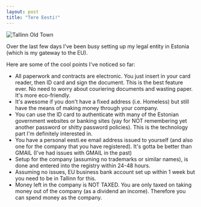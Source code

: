 ```yaml
---
layout: post
title: "Tere Eesti!"
---
```


![Tallinn Old Town](https://images.itinerantfoodie.com/uploads/tere-eesti/tallinn-old-town-1.jpg)

Over the last few days I've been busy setting up my legal entity in Estonia (which is my gateway to the EU).

Here are some of the cool points I've noticed so far:

* All paperwork and contracts are electronic. You just insert in your card reader, then ID card and sign the document. This is the best feature ever. No need to worry about couriering documents and wasting paper. It's more eco-friendly.
* It's awesome if you don't have a fixed address (i.e. Homeless) but still have the means of making money through your company.
* You can use the ID card to authenticate with many of the Estonian government websites or banking sites (yay for NOT remembering yet another password or shitty password policies). This is the technology part I'm definitely interested in.
* You have a personal eesti.ee email address issued to yourself (and also one for the company that you have registered). It's gotta be better than GMAIL (I've had issues with GMAIL in the past)
* Setup for the company (assuming no trademarks or similar names), is done and entered into the registry within 24-48 hours.
* Assuming no issues, EU business bank account set up within 1 week but you need to be in Tallinn for this.
* Money left in the company is NOT TAXED. You are only taxed on taking money out of the company (as a dividend an income). Therefore you can spend money as the company.

